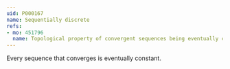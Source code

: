 ```yaml
---
uid: P000167
name: Sequentially discrete
refs:
- mo: 451796
  name: Topological property of convergent sequences being eventually constant
---
```


Every sequence that converges is eventually constant.
